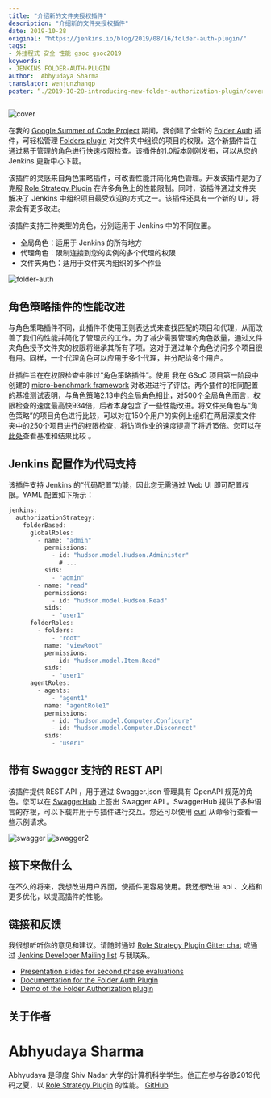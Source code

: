 ```yaml
---
title: "介绍新的文件夹授权插件"
description: "介绍新的文件夹授权插件"
date: 2019-10-28
original: "https://jenkins.io/blog/2019/08/16/folder-auth-plugin/"
tags:
- 外挂程式 安全 性能 gsoc gsoc2019
keywords:
- JENKINS FOLDER-AUTH-PLUGIN
author:  Abhyudaya Sharma
translator: wenjunzhangp
poster: “./2019-10-28-introducing-new-folder-authorization-plugin/cover.jpg”
---
```


![cover](cover.jpg)

在我的 [Google Summer of Code Project](https://jenkins.io/projects/gsoc/2019/role-strategy-performance) 期间，我创建了全新的 [Folder Auth](https://plugins.jenkins.io/folder-auth) 插件，可轻松管理 [Folders plugin](https://plugins.jenkins.io/cloudbees-folder) 对文件夹中组织的项目的权限。这个新插件旨在通过易于管理的角色进行快速权限检查。该插件的1.0版本刚刚发布，可以从您的 Jenkins 更新中心下载。

该插件的灵感来自角色策略插件，可改善性能并简化角色管理。开发该插件是为了克服 [Role Strategy Plugin](https://plugins.jenkins.io/role-strategy) 在许多角色上的性能限制。同时，该插件通过文件夹解决了 Jenkins 中组织项目最受欢迎的方式之一。该插件还具有一个新的 UI，将来会有更多改进。

该插件支持三种类型的角色，分别适用于 Jenkins 中的不同位置。
* 全局角色：适用于 Jenkins 的所有地方
* 代理角色：限制连接到您的实例的多个代理的权限
* 文件夹角色：适用于文件夹内组织的多个作业

![folder-auth](folder-auth.png)

## 角色策略插件的性能改进
与角色策略插件不同，此插件不使用正则表达式来查找匹配的项目和代理，从而改善了我们的性能并简化了管理员的工作。为了减少需要管理的角色数量，通过文件夹角色授予文件夹的权限将继承其所有子项。这对于通过单个角色访问多个项目很有用。同样，一个代理角色可以应用于多个代理，并分配给多个用户。

此插件旨在在权限检查中胜过“角色策略插件”。使用 我在 GSoC 项目第一阶段中创建的 [micro-benchmark framework](https://jenkins.io/blog/2019/06/21/performance-testing-jenkins/) 对改进进行了评估。两个插件的相同配置的基准测试表明，与角色策略2.13中的全局角色相比，对500个全局角色而言，权限检查的速度最高快934倍，后者本身包含了一些性能改进。将文件夹角色与“角色策略”的项目角色进行比较，可以对在150个用户的实例上组织在两层深度文件夹中的250个项目进行的权限检查，将访问作业的速度提高了将近15倍。您可以在[此处](https://github.com/jenkinsci/folder-auth-plugin/pull/13)查看基准和结果比较 。

## Jenkins 配置作为代码支持
该插件支持 Jenkins 的“代码配置”功能，因此您无需通过 Web UI 即可配置权限。YAML 配置如下所示：

``` javascript
jenkins:
  authorizationStrategy:
    folderBased:
      globalRoles:
        - name: "admin"
          permissions:
            - id: "hudson.model.Hudson.Administer"
              # ...
          sids:
            - "admin"
        - name: "read"
          permissions:
            - id: "hudson.model.Hudson.Read"
          sids:
            - "user1"
      folderRoles:
        - folders:
            - "root"
          name: "viewRoot"
          permissions:
            - id: "hudson.model.Item.Read"
          sids:
            - "user1"
      agentRoles:
        - agents:
            - "agent1"
          name: "agentRole1"
          permissions:
            - id: "hudson.model.Computer.Configure"
            - id: "hudson.model.Computer.Disconnect"
          sids:
            - "user1"
```
## 带有 Swagger 支持的 REST API

该插件提供 REST API ，用于通过 Swagger.json 管理具有 OpenAPI 规范的角色。您可以在 [SwaggerHub](https://app.swaggerhub.com/apis/abhyudaya/folder-auth/1.0.0s) 上签出 Swagger API 。SwaggerHub 提供了多种语言的存根，可以下载并用于与插件进行交互。您还可以使用 [curl](https://curl.haxx.se/) 从命令行查看一些示例请求。

![swagger](swagger.png)
![swagger2](swagger2.png)

## 接下来做什么

在不久的将来，我想改进用户界面，使插件更容易使用。我还想改进 api 、文档和更多优化，以提高插件的性能。

## 链接和反馈

我很想听听你的意见和建议。请随时通过 [Role Strategy Plugin Gitter chat](https://gitter.im/jenkinsci/role-strategy-plugin) 或通过 [Jenkins Developer Mailing list](mailto:jenkinsci-dev@googlegroups.com) 与我联系。

* [Presentation slides for second phase evaluations](https://drive.google.com/file/d/1IVe3T8WdTILmb62PAIJveR4KbBWzPt1k/view?usp=sharing)
* [Documentation for the Folder Auth Plugin](https://github.com/jenkinsci/folder-auth-plugin/blob/master/README.md)
* [Demo of the Folder Authorization plugin](https://www.youtube.com/watch?v=tAUHfYYQrpo)

## 关于作者

# Abhyudaya Sharma

 Abhyudaya 是印度 Shiv Nadar 大学的计算机科学学生。他正在参与谷歌2019代码之夏，以 [Role Strategy Plugin](https://github.com/jenkinsci/role-strategy-plugin) 的性能。
 [GitHub](https://github.com/AbhyudayaSharma)



